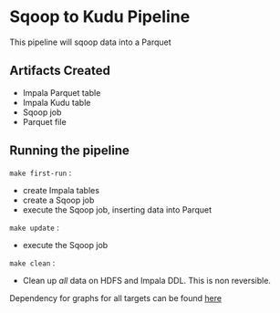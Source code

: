# Sqoop to Kudu Pipeline
This pipeline will sqoop data into a Parquet

## Artifacts Created
- Impala Parquet table
- Impala Kudu table
- Sqoop job
- Parquet file

## Running the pipeline

`make first-run` :
- create Impala tables
- create a Sqoop job
- execute the Sqoop job, inserting data into Parquet

`make update` :
- execute the Sqoop job

`make clean` :
- Clean up _all_ data on HDFS and Impala DDL. This is non reversible.


Dependency for graphs for all targets can be found [here](../../docs/pipelines/sqoop-to-parquet/png)


